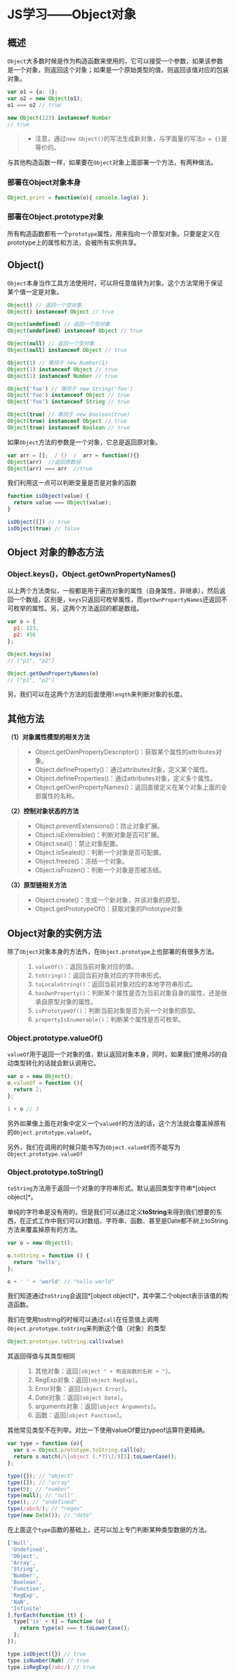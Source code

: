 # JS学习——Object对象

## 概述

`Object`大多数时候是作为构造函数来使用的，它可以接受一个参数，如果该参数是一个对象，则返回这个对象；如果是一个原始类型的值，则返回该值对应的包装对象。

```javascript
var o1 = {a: 1};
var o2 = new Object(o1);
o1 === o2 // true

new Object(123) instanceof Number
// true
```

> * 注意，通过`new Object()`的写法生成新对象，与字面量的写法`o = {}`是等价的。

与其他构造函数一样，如果要在`Object`对象上面部署一个方法，有两种做法。

### 部署在Object对象本身

```javascript
Object.print = function(o){ console.log(o) };
```

### 部署在Object.prototype对象

所有构造函数都有一个`prototype`属性，用来指向一个原型对象。只要是定义在prototype上的属性和方法，会被所有实例共享。

## Object()

`Object`本身当作工具方法使用时，可以将任意值转为对象。这个方法常用于保证某个值一定是对象。

```javascript
Object() // 返回一个空对象
Object() instanceof Object // true

Object(undefined) // 返回一个空对象
Object(undefined) instanceof Object // true

Object(null) // 返回一个空对象
Object(null) instanceof Object // true

Object(1) // 等同于 new Number(1)
Object(1) instanceof Object // true
Object(1) instanceof Number // true

Object('foo') // 等同于 new String('foo')
Object('foo') instanceof Object // true
Object('foo') instanceof String // true

Object(true) // 等同于 new Boolean(true)
Object(true) instanceof Object // true
Object(true) instanceof Boolean // true
```

如果`Object`方法的参数是一个对象，它总是返回原对象。

```javascript
var arr = [];  / {}  /  arr = function(){}
Object(arr)  //返回原数组
Object(arr) === arr  //true
```

我们利用这一点可以判断变量是否是对象的函数

```javascript
function isObject(value) {
  return value === Object(value);
}

isObject([]) // true
isObject(true) // false
```

## Object 对象的静态方法

### Object.keys()，Object.getOwnPropertyNames()

以上两个方法类似，一般都是用于遍历对象的属性（自身属性，非继承），然后返回一个数组，区别是，`keys`只返回可枚举属性，而`getOwnPropertyNames`还返回不可枚举的属性。另，这两个方法返回的都是数组。

```javascript
var o = {
  p1: 123,
  p2: 456
};

Object.keys(o)
// ["p1", "p2"]

Object.getOwnPropertyNames(o)
// ["p1", "p2"]
```

另，我们可以在这两个方法的后面使用`length`来判断对象的长度。

## 其他方法

**（1）对象属性模型的相关方法**

> * Object.getOwnPropertyDescriptor()：获取某个属性的attributes对象。
> * Object.defineProperty()：通过attributes对象，定义某个属性。
> * Object.defineProperties()：通过attributes对象，定义多个属性。
> * Object.getOwnPropertyNames()：返回直接定义在某个对象上面的全部属性的名称。

**（2）控制对象状态的方法**

> * Object.preventExtensions()：防止对象扩展。
> * Object.isExtensible()：判断对象是否可扩展。
> * Object.seal()：禁止对象配置。
> * Object.isSealed()：判断一个对象是否可配置。
> * Object.freeze()：冻结一个对象。
> * Object.isFrozen()：判断一个对象是否被冻结。

**（3）原型链相关方法**

> * Object.create()：生成一个新对象，并该对象的原型。
> * Object.getPrototypeOf()：获取对象的Prototype对象

## Object对象的实例方法

除了`Object`对象本身的方法外，在`Object.prototype`上也部署的有很多方法。

> 1. `valueOf()`：返回当前对象对应的值。
> 2. `toString()`：返回当前对象对应的字符串形式。
> 3. `toLocaleString()`：返回当前对象对应的本地字符串形式。
> 4. `hasOwnProperty()`：判断某个属性是否为当前对象自身的属性，还是继承自原型对象的属性。
> 5. `isPrototypeOf()`：判断当前对象是否为另一个对象的原型。
> 6. `propertyIsEnumerable()`：判断某个属性是否可枚举。

### Object.prototype.valueOf()

`valueOf`用于返回一个对象的值，默认返回对象本身，同时，如果我们使用JS的自动类型转化的话就会默认调用它。

```javascript
var o = new Object();
o.valueOf = function (){
  return 2;
};

1 + o // 3
```

另外如果像上面在对象中定义一个`valueOf`的方法的话，这个方法就会覆盖掉原有的`Object.prototype.valueOf`。

另外，我们在调用的时候只能书写为`Object.valueOf`而不能写为`Object.prototype.valueOf`

### Object.prototype.toString()

`toString`方法用于返回一个对象的字符串形式。默认返回类型字符串*[object object]*。

单纯的字符串是没有用的，但是我们可以通过定义**toString**来得到我们想要的东西，在正式工作中我们可以对数组、字符串、函数、甚至是Date都不树上toString方法来覆盖掉原有的方法。

```javascript
var o = new Object();

o.toString = function () {
  return 'hello';
};

o + ' ' + 'world' // "hello world"
```

我们知道通过`toString`会返回*[object object]*，其中第二个object表示该值的构造函数。

我们在使用tostring的时候可以通过`call`在任意值上调用`Object.prototype.toString`来判断这个值（对象）的类型

```javascript
Object.prototype.toString.call(value)
```

其返回得值与其类型相同

> 1. 其他对象：返回`[object " + 构造函数的名称 + "]`。
> 2. RegExp对象：返回`[object RegExp]`。
> 3. Error对象：返回`[object Error]`。
> 4. Date对象：返回`[object Date]`。
> 5. arguments对象：返回`[object Arguments]`。
> 6. 函数：返回`[object Function]`。

其他常见类型不在列举。对比一下使用valueOf要比typeof运算符更精确。

```javascript
var type = function (o){
  var s = Object.prototype.toString.call(o);
  return s.match(/\[object (.*?)\]/)[1].toLowerCase();
};

type({}); // "object"
type([]); // "array"
type(5); // "number"
type(null); // "null"
type(); // "undefined"
type(/abcd/); // "regex"
type(new Date()); // "date"
```

在上面这个`type`函数的基础上，还可以加上专门判断某种类型数据的方法。

```javascript
['Null',
 'Undefined',
 'Object',
 'Array',
 'String',
 'Number',
 'Boolean',
 'Function',
 'RegExp',
 'NaN',
 'Infinite'
].forEach(function (t) {
  type['is' + t] = function (o) {
    return type(o) === t.toLowerCase();
  };
});

type.isObject({}) // true
type.isNumber(NaN) // true
type.isRegExp(/abc/) // true
```





























